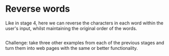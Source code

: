 # Reverse words

Like in stage 4, here we can reverse the characters in each word within the
user's input, whilst maintaining the original order of the words.

<img>

Challenge: take three other examples from each of the previous stages and
turn them into web pages with the same or better functionality.
